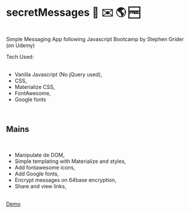 # secretMessages 💬 ✉️ 🌎 🆓

  <br>
  Simple Messaging App following Javascript Bootcamp by Stephen Grider (on Udemy)

  Tech Used:  
  <br>
  <ul>
    <li>Vanilla Javascript (No jQuery used),</li>
    <li>CSS,</li>
    <li>Materialize CSS,</li>
    <li>FontAwesome,</li>
    <li>Google fonts</li>
  </ul>
  <br>
  
## Mains
<br>
  <ul>
    <li>Manipulate de DOM,</li>
    <li>Simple templating with Materialize and styles,</li>
    <li>Add fontawesome icons,</li>
    <li>Add Google fonts,</li>
    <li>Encrypt messages on 64base encryption,</li>
    <li>Share and view  links,</li>
  </ul>
<br>
<a href="https://vluciano8.github.io/secretMessages/">Demo</a>
